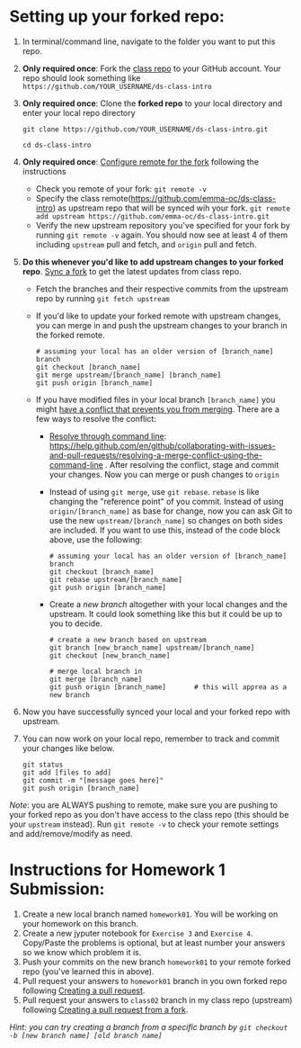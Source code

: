 # Setting up your forked repo:

1. In terminal/command line, navigate to the folder you want to put this repo.

2. **Only required once**: Fork the [class repo](https://github.com/emma-oc/ds-class-intro) to your GitHub account. Your repo should look something like  
	`https://github.com/YOUR_USERNAME/ds-class-intro`

3. **Only required once**: Clone the **forked repo** to your local directory and enter your local repo directory
 
	```
	git clone https://github.com/YOUR_USERNAME/ds-class-intro.git
	
	cd ds-class-intro
	```

4. **Only required once**: [Configure remote for the fork](https://help.github.com/en/github/collaborating-with-issues-and-pull-requests/configuring-a-remote-for-a-fork) following the instructions
	- Check you remote of your fork: `git remote -v`
	- Specify the class remote(https://github.com/emma-oc/ds-class-intro) as upstream repo that will be synced wih your fork. 
	  `git remote add upstream https://github.com/emma-oc/ds-class-intro.git`
	- Verify the new upstream repository you've specified for your fork by running `git remote -v` again. You should now see at least 4 of them including `upstream` pull and fetch, and `origin` pull and fetch.
	
5. **Do this whenever you'd like to add upstream changes to your forked repo**. [Sync a fork](https://help.github.com/en/github/collaborating-with-issues-and-pull-requests/syncing-a-fork) to get the latest updates from class repo.
	
	- Fetch the branches and their respective commits from the upstream repo by running `git fetch upstream`
	- If you'd like to update your forked remote with upstream changes, you can merge in and push the upstream changes to your branch in the forked remote.
	
		```
		# assuming your local has an older version of [branch_name] branch
		git checkout [branch_name]
		git merge upstream/[branch_name] [branch_name]
		git push origin [branch_name]
		```

	- If you have modified files in your local branch `[branch_name]` you might [have a conflict that prevents you from merging](https://help.github.com/en/github/collaborating-with-issues-and-pull-requests/about-merge-conflicts). There are a few ways to resolve the conflict:
		- [Resolve through command line](https://help.github.com/en/github/collaborating-with-issues-and-pull-requests/resolving-a-merge-conflict-using-the-command-line): https://help.github.com/en/github/collaborating-with-issues-and-pull-requests/resolving-a-merge-conflict-using-the-command-line . After resolving the conflict, stage and commit your changes. Now you can merge or push changes to `origin`
		- Instead of using `git merge`, use `git rebase`. `rebase` is like changing the "reference point" of you commit. Instead of using `origin/[branch_name]` as base for change, now you can ask Git to use the new `upstream/[branch_name]` so changes on both sides are included. If you want to use this, instead of the code block above, use the following:

			```
			# assuming your local has an older version of [branch_name] branch
			git checkout [branch_name]
			git rebase upstream/[branch_name]
			git push origin [branch_name]
			```
		- Create a *new branch* altogether with your local changes and the upstream. It could look something like this but it could be up to you to decide.

			```
			# create a new branch based on upstream
			git branch [new_branch_name] upstream/[branch_name]
			git checkout [new_branch_name]
			
			# merge local branch in
			git merge [branch_name]
			git push origin [branch_name]       # this will apprea as a new branch
			```
			
6. Now you have successfully synced your local and your forked repo with upstream.	
7. You can now work on your local repo, remember to track and commit your changes like below.

	```
	git status
	git add [files to add]
	git commit -m "[message goes here]"
	git push origin [branch_name]
	```
*Note*:  you are ALWAYS pushing to remote, make sure you are pushing to your forked repo as you don't have access to the class repo (this should be your `upstream` instead). Run `git remote -v` to check your remote settings and add/remove/modify as need.

	
	
# Instructions for Homework 1 Submission:
1. Create a new local branch named `homework01`. You will be working on your homework on this branch.
2. Create a new jyputer notebook for `Exercise 3` and `Exercise 4`. Copy/Paste the problems is optional, but at least number your answers so we know which problem it is.
3. Push your commits on the new branch `homework01` to your remote forked repo (you've learned this in above).
4. Pull request your answers to `homework01` branch in you own forked repo following [Creating a pull request](https://help.github.com/en/github/collaborating-with-issues-and-pull-requests/creating-a-pull-request).
5. Pull request your answers to `class02` branch in my class repo (upstream) following [Creating a pull request from a fork](https://help.github.com/en/github/collaborating-with-issues-and-pull-requests/creating-a-pull-request-from-a-fork). 
	
*Hint: you can try creating a branch from a specific branch by `git checkout -b [new branch name] [old branch name]`*